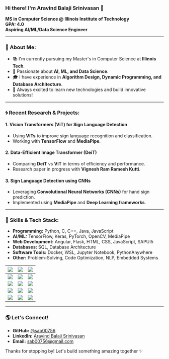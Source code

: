 ### Hi there! I'm Aravind Balaji Srinivasan 👋

**MS in Computer Science @ Illinois Institute of Technology**  
**GPA: 4.0**  
**Aspiring AI/ML/Data Science Engineer**  

---

### 🌟 About Me:
- 📚 I'm currently pursuing my Master's in Computer Science at **Illinois Tech**.
- 🧠 Passionate about **AI, ML, and Data Science**.
- 🎓 I have experience in **Algorithm Design, Dynamic Programming, and Database Architecture**.
- 🚀 Always excited to learn new technologies and build innovative solutions!

---


### 🌀 Recent Research & Projects:
#### **1. Vision Transformers (ViT) for Sign Language Detection**
- Using **ViTs** to improve sign language recognition and classification.
- Working with **TensorFlow** and **MediaPipe**.

#### **2. Data-Efficient Image Transformer (DeiT)**
- Comparing **DeiT** vs **ViT** in terms of efficiency and performance.
- Research paper in progress with **Vignesh Ram Ramesh Kutti**.

#### **3. Sign Language Detection using CNNs**
- Leveraging **Convolutional Neural Networks (CNNs)** for hand sign prediction.
- Implemented using **MediaPipe** and **Deep Learning frameworks**.



---

### 🔧 Skills & Tech Stack:
- **Programming:** Python, C, C++, Java, JavaScript
- **AI/ML:** TensorFlow, Keras, PyTorch, OpenCV, MediaPipe
- **Web Development:** Angular, Flask, HTML, CSS, JavaScript, SAPUI5
- **Databases:** SQL, Database Architecture
- **Software Tools:** Docker, WSL, Jupyter Notebook, PythonAnywhere
- **Other:** Problem-Solving, Code Optimization, NLP, Embedded Systems


| <img src="https://s3.dualstack.us-east-2.amazonaws.com/pythondotorg-assets/media/community/logos/python-logo-only.png" /> | <img src="https://img.shields.io/badge/OpenCV-27338e?style=for-the-badge&logo=OpenCV&logoColor=white" /> |  <img src="https://img.shields.io/badge/Langchain-607341?style=for-the-badge&logo=Derivative&logoColor=black"/> |
| -------- | -------- | -------- |
|  <img src="https://img.shields.io/badge/AWS-FF9900?style=for-the-badge&logo=Derivative&logoColor=black"/>   |   <img src="https://img.shields.io/badge/HuggingFace-FFFF00?style=for-the-badge&logo=Derivative&logoColor=black"/>   |  <img src="https://img.shields.io/badge/Transformers-00FFFF?style=for-the-badge&logo=Derivative&logoColor=white"/>   |
|  <img src="https://img.shields.io/badge/Keras-FF0000?style=for-the-badge&logo=keras&logoColor=white" />   | <img src="https://img.shields.io/badge/microsoft%20azure-0089D6?style=for-the-badge&logo=microsoft-azure&logoColor=white" />   | <img src="https://img.shields.io/badge/Pandas-2C2D72?style=for-the-badge&logo=pandas&logoColor=white" />   |
| <img src="https://img.shields.io/badge/OpenAI-777BB4?style=for-the-badge&logo=numpy&logoColor=white" />   | <img src="https://img.shields.io/badge/TensorRT-1ED43C?style=for-the-badge&logo=Derivative&logoColor=white"/>   |  <img src="https://img.shields.io/badge/ONNX-6d6e70?style=for-the-badge&logo=Derivative&logoColor=white"/>  |
| <img src="https://img.shields.io/badge/Librosa-d11baa?style=for-the-badge&logo=Derivative&logoColor=white"/> | <img src="https://img.shields.io/badge/NCNN-cfc513?style=for-the-badge&logo=Derivative&logoColor=white"/>  | <img src="https://img.shields.io/badge/TensorFlow-FF6F00?style=for-the-badge&logo=tensorflow&logoColor=white" />  |




---

### 🌎 Let's Connect!
- **GitHub:** [@sab00756](https://github.com/sab00756)
- **LinkedIn:** [Aravind Balaji Srinivasan](https://www.linkedin.com/in/aravind-balaji-srinivasan/)
- **Email:** sab00756@gmail.com

Thanks for stopping by! Let's build something amazing together ✨
